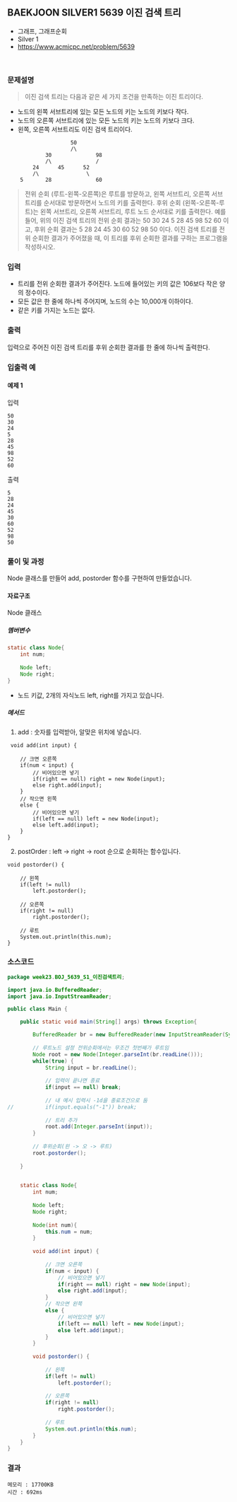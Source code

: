 ## BAEKJOON SILVER1 5639 이진 검색 트리
- 그래프, 그래프순회
- Silver 1
- https://www.acmicpc.net/problem/5639
<br>

### 문제설명

> 이진 검색 트리는 다음과 같은 세 가지 조건을 만족하는 이진 트리이다.

- 노드의 왼쪽 서브트리에 있는 모든 노드의 키는 노드의 키보다 작다.
- 노드의 오른쪽 서브트리에 있는 모든 노드의 키는 노드의 키보다 크다.
- 왼쪽, 오른쪽 서브트리도 이진 검색 트리이다.

```
					50
					/\
			30				98
			/\				/
		24		45		52
		/\				 \
	5		28				60
```

> 전위 순회 (루트-왼쪽-오른쪽)은 루트를 방문하고, 왼쪽 서브트리, 오른쪽 서브 트리를 순서대로 방문하면서 노드의 키를 출력한다. 후위 순회 (왼쪽-오른쪽-루트)는 왼쪽 서브트리, 오른쪽 서브트리, 루트 노드 순서대로 키를 출력한다. 예를 들어, 위의 이진 검색 트리의 전위 순회 결과는 50 30 24 5 28 45 98 52 60 이고, 후위 순회 결과는 5 28 24 45 30 60 52 98 50 이다.
이진 검색 트리를 전위 순회한 결과가 주어졌을 때, 이 트리를 후위 순회한 결과를 구하는 프로그램을 작성하시오.

### 입력
- 트리를 전위 순회한 결과가 주어진다. 노드에 들어있는 키의 값은 106보다 작은 양의 정수이다. 
- 모든 값은 한 줄에 하나씩 주어지며, 노드의 수는 10,000개 이하이다. 
- 같은 키를 가지는 노드는 없다.

### 출력
입력으로 주어진 이진 검색 트리를 후위 순회한 결과를 한 줄에 하나씩 출력한다.

### 입출력 예

#### 예제 1
입력
```
50
30
24
5
28
45
98
52
60
```
출력
```
5
28
24
45
30
60
52
98
50
```

### 풀이 및 과정
Node 클래스를 만들어 add, postorder 함수를 구현하여 만들었습니다.


#### 자료구조
Node 클래스
##### 멤버변수
```java
static class Node{
	int num;
	
	Node left;
	Node right;
}
```
- 노드 키값, 2개의 자식노드 left, right를 가지고 있습니다.

##### 메서드
1. add : 숫자를 입력받아, 알맞은 위치에 넣습니다.
```
 void add(int input) {
			
	// 크면 오른쪽
	if(num < input) {
		// 비어있으면 넣기
		if(right == null) right = new Node(input);
		else right.add(input);
	}
	// 작으면 왼쪽
	else {
		// 비어있으면 넣기
		if(left == null) left = new Node(input);
		else left.add(input);
	}
}
```

2. postOrder : left -> right -> root 순으로 순회하는 함수입니다.
```
void postorder() {
			
	// 왼쪽
	if(left != null)
		left.postorder();
	
	// 오른쪽
	if(right != null)
		right.postorder();
	
	// 루트
	System.out.println(this.num);
}
```

### 소스코드
```java
package week23.BOJ_5639_S1_이진검색트리;

import java.io.BufferedReader;
import java.io.InputStreamReader;

public class Main {

	public static void main(String[] args) throws Exception{

		BufferedReader br = new BufferedReader(new InputStreamReader(System.in));
		
		// 루트노드 설정 전위순회에서는 무조건 첫번째가 루트임
		Node root = new Node(Integer.parseInt(br.readLine()));
		while(true) {
			String input = br.readLine();
			
			// 입력이 끝나면 종료
			if(input == null) break;
			
			// 내 예시 입력시 -1d을 종료조건으로 둠
//			if(input.equals("-1")) break;
			
			// 트리 추가
			root.add(Integer.parseInt(input));
		}
		
		// 후위순회(왼 -> 오 -> 루트)
		root.postorder();
		
	}

	
	static class Node{
		int num;
		
		Node left;
		Node right;
		
		Node(int num){
			this.num = num;
		}
		
		void add(int input) {
			
			// 크면 오른쪽
			if(num < input) {
				// 비어있으면 넣기
				if(right == null) right = new Node(input);
				else right.add(input);
			}
			// 작으면 왼쪽
			else {
				// 비어있으면 넣기
				if(left == null) left = new Node(input);
				else left.add(input);
			}
		}
		
		void postorder() {
			
			// 왼쪽
			if(left != null)
				left.postorder();
			
			// 오른쪽
			if(right != null)
				right.postorder();
			
			// 루트
			System.out.println(this.num);
		}
	}
}


```

### 결과
```
메모리 : 17700KB	
시간 : 692ms
```
